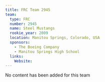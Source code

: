 ```yaml
---
title: FRC Team 2945
team:
  type: FRC
  number: 2945
  name: Steel Mustangs
  rookie_year: 2009
  location: Manitou Springs, Colorado, USA
  sponsors:
    - The Boeing Company
    - Manitou Springs High School
  links:
    Website: 
---
```

No content has been added for this team